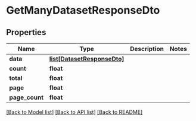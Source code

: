 # GetManyDatasetResponseDto

## Properties
Name | Type | Description | Notes
------------ | ------------- | ------------- | -------------
**data** | [**list[DatasetResponseDto]**](DatasetResponseDto.md) |  | 
**count** | **float** |  | 
**total** | **float** |  | 
**page** | **float** |  | 
**page_count** | **float** |  | 

[[Back to Model list]](../README.md#documentation-for-models) [[Back to API list]](../README.md#documentation-for-api-endpoints) [[Back to README]](../README.md)

